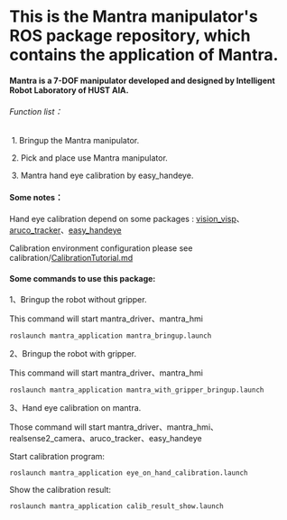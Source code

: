 # This is the Mantra manipulator's ROS package repository, which contains the application of Mantra. 

#### Mantra is a 7-DOF manipulator developed and designed by Intelligent Robot Laboratory of HUST AIA.

###### Function list：

​			1. Bringup the Mantra manipulator.

​			2. Pick and place use Mantra manipulator.

​			3. Mantra hand eye calibration by easy_handeye.

#### Some notes：

Hand eye calibration depend on some packages : [vision_visp](https://github.com/lagadic/vision_visp)、 [aruco_tracker](https://github.com/pal-robotics/aruco_ros)、[easy_handeye](https://github.com/IFL-CAMP/easy_handeye)

Calibration environment configuration please see calibration/[CalibrationTutorial.md](calibration/CalibrationTutorial.md)

#### Some commands to use this package:

1、Bringup the robot without gripper.

This command will start mantra_driver、mantra_hmi

```
roslaunch mantra_application mantra_bringup.launch
```

2、Bringup the robot with gripper.

This command will start mantra_driver、mantra_hmi

```
roslaunch mantra_application mantra_with_gripper_bringup.launch
```

3、Hand eye calibration on mantra.

Those command will start mantra_driver、mantra_hmi、realsense2_camera、aruco_tracker、easy_handeye

Start calibration program:

```
roslaunch mantra_application eye_on_hand_calibration.launch
```

Show the calibration result:

```
roslaunch mantra_application calib_result_show.launch
```

